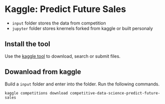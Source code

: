 # Kaggle: Predict Future Sales

+ `input` folder stores the data from competition
+ `jupyter` folder stores knernels forked from kaggle or built personaly

## Install the tool

Use the [kaggle tool](https://github.com/Kaggle/kaggle-api) to download, search or submit files.

## Dowanload from kaggle

Build a `input` folder and enter into the folder. Run the following commands.

```shell
kaggle competitions download competitive-data-science-predict-future-sales
```
